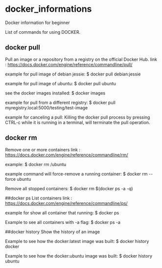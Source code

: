 # docker_informations
Docker information for beginner

List of commands for using DOCKER.

## docker pull
Pull an image or a repository from a registry on the official Docker Hub.
link : https://docs.docker.com/engine/reference/commandline/pull/

example for pull image of debian jessie:
$ docker pull debian:jessie

example for pull image of ubuntu:
$ docker pull ubuntu

see the docker images installed:
$ docker images

example for pull from a different registry:
$ docker pull myregistry.local:5000/testing/test-image

example for canceling a pull:
Killing the docker pull process by pressing CTRL-c while it is running in a terminal, will terminate the pull operation.

## docker rm
Remove one or more containers
link : https://docs.docker.com/engine/reference/commandline/rm/

example:
$ docker rm /ubuntu

example command will force-remove a running container:
$ docker rm --force ubuntu

Remove all stopped containers:
$ docker rm $(docker ps -a -q)

##docker ps
List containers
link : https://docs.docker.com/engine/reference/commandline/ps/

example for show all container that running:
$ docker ps

Example to see all containers with -a flag:
$ docker ps -a

##docker history
Show the history of an image

Example to see how the docker:latest image was built:
$ docker history docker

Example to see how the docker:ubuntu image was built:
$ docker history ubuntu



